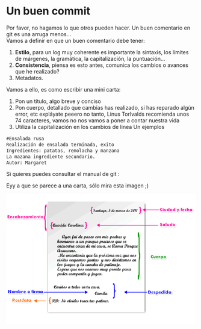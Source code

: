 # Un buen commit

Por favor, no hagamos lo que otros pueden hacer. Un buen comentario en git es una arruga menos...  
Vamos a definir en que un buen comentario debe tener:

1. **Estilo**, para un log muy coherente es importante la sintaxis, los límites de márgenes, la gramática, la capitalización, la puntuación...
2. **Consistencia**, piensa es esto antes, comunica los cambios o avances que he realizado? 
3. Metadatos.

Vamos a ello, es como escribir una mini carta:

1. Pon un título, algo breve y conciso
2. Pon cuerpo, detallado que cambias has realizado, si has reparado algún error, etc expláyate peeero no tanto, Linus Torlvalds recomienda unos 74 caracteres, vamos no nos vamos a poner a contar nuestra vida
3. Utiliza la capitalización en los cambios de linea
   Un ejemplos

```
#Ensalada rusa
Realización de ensalada terminada, exito
Ingredientes: patatas, remolacha y manzana
La mazana ingrediente secundario.
Autor: Margaret
```

Si quieres puedes consultar el manual de git :

Eyy a que se parece a una carta, sólo mira esta imagen ;\) 

![](/carta/import.png)

